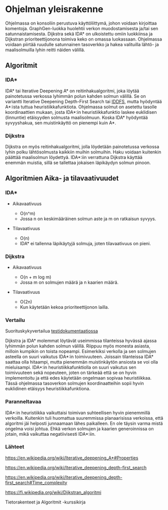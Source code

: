 # Ohjelman yleisrakenne

Ohjelmassa on konsoliin perustuva käyttöliittymä, johon voidaan kirjoittaa komentoja. GraphGen-luokka huolehtii verkon muodostamisesta ja/tai sen satunnaistamisesta. Dijkstra sekä IDA* on ulkoistettu omiin luokkiinsa ja Dijkstran prioriteettijonona toimiva keko on omassa luokassaan. Ohjelmassa voidaan piirtää ruudulle satunnainen tasoverkko ja hakea valituilla lähtö- ja maalisolmuilla lyhin reitti näiden välillä. 

## Algoritmit

### IDA*

IDA* tai Iterative Deepening A* on reitinhakualgoritmi, joka löytää painotetussa verkossa lyhimmän polun kahden solmun välillä. Se on variantti Iterative Deepening Depth-First Search tai [IDDFS](https://en.wikipedia.org/wiki/Iterative_deepening_depth-first_search), mutta hyödyntää A*:ista tuttua heuristiikkafunktiota. Ohjelmassa solmut on asetettu tasolle koordinaattien mukaan, josta IDA*:in heuristiikkafunktio laskee euklidisen (linnuntie) etäisyyden solmusta maalisolmuun. Koska IDA* hyödyntää syvyyshakua, sen muistinkäyttö on pienempi kuin A*.

### Dijkstra

Dijkstra on myös reitinhakualgoritmi, jolla löydetään painotetussa verkossa lyhin polku lähtösolmusta kaikkiin muihin solmuihin. Haku voidaan kuitenkin päättää maalisolmun löydettyä. IDA*:iin verrattuna Dijkstra käyttää enemmän muistia, sillä se tallettaa jokaisen läpikäydyn solmun pinoon. 

## Algoritmien Aika- ja tilavaativuudet

### IDA*

- Aikavaativuus
	- O(n^m)
	- Jossa n on keskimääräinen solmun aste ja m on ratkaisun syvyys.

- Tilavaativuus
	- O(n)
	- IDA* ei tallenna läpikäytyjä solmuja, joten tilavaativuus on pieni.       

### Dijkstra

- Aikavaativuus
	- O(n + m log m)
	- Jossa m on solmujen määrä ja n kaarien määrä.

- Tilavaativuus
	- O(2n)
	- Kun käytetään kekoa prioriteettijonon lailla.

### Vertailu

Suorituskykyvertailua [testidokumentaatiossa](https://github.com/Sidorow/IDA_star_vs_Dijkstra/blob/main/Dokumentaatio/testaus.md)

Dijkstra ja IDA* molemmat löytävät useimmissa tilanteissa hyvässä ajassa lyhimmän polun kahden solmun välillä. Riippuu myös monesta asiasta, milloin kumpikin on toista nopeampi. Esimerkiksi verkolla ja sen solmujen asteella on suuri vaikutus IDA*:in toimivuuteen. Joissain tilanteissa IDA* saattaa olla hitaampi, mutta pienemmän muistinkäytön ansiosta se voi olla mieluisampi. IDA*:in heuristiikkafunktiolla on suuri vaikutus sen toimivuuteen sekä nopeuteen, joten on tärkeää että se on hyvin implementoitu ja että edes käytetään ongelmaan sopivaa heuristiikkaa. Tässä ohjelmassa tasoverkon solmujen koordinaatteihin sopii hyvin euklidinen etäisyys heuristiikkafunktiona.

### Paranneltavaa

IDA*:in heuristiikka vaikuttaisi toimivan suhteellisen hyvin pienemmillä verkoilla. Kuitenkin tuli huomattua suuremmissa planaarisissa verkoissa, että algoritmi jäi helposti junnaamaan lähes paikalleen. En ole täysin varma mistä ongelma voisi johtua. Ehkä verkon solmujen ja kaarien generoinnissa on jotain, mikä vaikuttaa negatiivisesti IDA*:iin.

### Lähteet

https://en.wikipedia.org/wiki/Iterative_deepening_A*#Properties

https://en.wikipedia.org/wiki/Iterative_deepening_depth-first_search

https://en.wikipedia.org/wiki/Iterative_deepening_depth-first_search#Time_complexity

https://fi.wikipedia.org/wiki/Dijkstran_algoritmi

Tietorakenteet ja Algoritmit -kurssikirja
